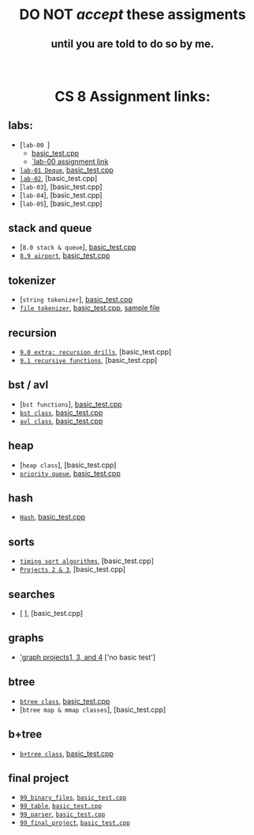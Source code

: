 # <p align="center">DO NOT _accept_ these assigments </p>

## <p align="center">until you are told to do so by me.</p>

<br/>

# <p align="center">CS 8 Assignment links:</p>

## labs:

- [`lab-00 `]</br>
  - [basic_test.cpp](basic_tests/lab-00/basic_test.cpp)<br/>
  - [`lab-00 assignment link](https://classroom.github.com/a/DYb_nBnE)<br/>
- [`lab-01 Deque`](https://classroom.github.com/a/Dha1UGCk), [basic_test.cpp](basic_tests/l1_deque/basic_test.cpp)<br/>
- [`lab-02`](https://classroom.github.com/a/0K2bBC5i), [basic_test.cpp]<br/>
- [`lab-03`], [basic_test.cpp]<br/>
- [`lab-04`], [basic_test.cpp]<br/>
- [`lab-05`], [basic_test.cpp]<br/>

## stack and queue

- [`8.0 stack & queue`], [basic_test.cpp](basic_tests/08-stack_n_queue/basic_test.cpp)<br/>
- [`8.9 airport`](https://classroom.github.com/a/NHBpCkVF), [basic_test.cpp](basic_tests/08-airport/basic_test.cpp)<br/>

## tokenizer

- [`string tokenizer`], [basic_test.cpp](basic_tests/string_tokenizer/basic_test.cpp)<br/>
- [`file tokenizer`](https://classroom.github.com/a/C_lZom_a), [basic_test.cpp](basic_tests/file_tokenizer/basic_test.cpp), [sample file](basic_tests/file_tokenizer/solitude_mini.txt)<br/>

## recursion

- [`9.0 extra: recursion drills`](https://classroom.github.com/a/DY35AndX), [basic_test.cpp]<br/>
- [`9.1 recursive functions`](https://classroom.github.com/a/VNUrGkoZ), [basic_test.cpp]<br/>

## bst / avl

- [`bst functions`], [basic_test.cpp](basic_tests/bst_functions/basic_test.cpp)<br/>
- [`bst class`](https://classroom.github.com/a/zXduxg_C), [basic_test.cpp](basic_tests/bst/basic_test.cpp)<br/>
- [`avl class`](https://classroom.github.com/a/D_Evcm5-), [basic_test.cpp](basic_tests/avl/basic_test.cpp)<br/>

## heap

- [`heap class`], [basic_test.cpp]<br/>
- [`priority queue`](https://classroom.github.com/a/STPJj2Kp), [basic_test.cpp](basic_tests/11-pqueue/basic_test.cpp)<br/>

## hash

- [`Hash`](https://classroom.github.com/a/8wkuCax6), [basic_test.cpp](basic_tests/hash/basic_test.cpp)<br/>

## sorts

- [`timing sort algorithms`](https://classroom.github.com/a/-8J2JAAG), [basic_test.cpp]<br/>
- [`Projects 2 & 3`](https://classroom.github.com/a/XL1FZmuO), [basic_test.cpp]<br/>

## searches

- [ ], [basic_test.cpp]<br/>

## graphs
- ['graph projects1, 3, and 4](https://classroom.github.com/a/diyyBGwL) ['no basic test']

## btree

- [`btree class`](https://classroom.github.com/a/0woyWQi5), [basic_test.cpp](basic_tests/btree/basic_test.cpp)<br/>
- [`btree map & mmap classes`], [basic_test.cpp]<br/>

## b+tree

- [`b+tree class`](https://classroom.github.com/a/EfLVN9st),  [basic_test.cpp](basic_tests/bplustree/basic_test.cpp)<br/>

## final project
- [`99_binary_files`](https://classroom.github.com/a/HjQZKMIq), [`basic_test.cpp`](basic_tests/binary_files/basic_test.cpp)<br />
- [`99_table`](https://classroom.github.com/a/dgg4laMK), [`basic_test.cpp`](basic_tests/table/basic_test.cpp)<br />
- [`99_parser`](https://classroom.github.com/a/F5P1JfBa), [`basic_test.cpp`](basic_tests/parser/basic_test.cpp)<br />
- [`99_final_project`](https://classroom.github.com/a/ZcsJG7zr), [`basic_test.cpp`](basic_tests/sql/basic_test.cpp)<br />
